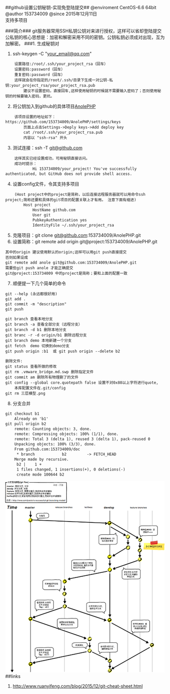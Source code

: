 ##github设置公钥秘钥-实现免登陆提交##
@enviroment CentOS-6.6  64bit
@author     153734009
@since      2015年12月11日  
支持多项目

###简介###
git服务器常用SSH私钥公钥对来进行授权，这样可以省却登陆提交  
公私钥的核心思想是：加密和解密采用不同的密钥。公钥私钥必须成对出现，互为加解密。
###1. 生成秘钥对
1. ssh-keygen -C "your_email@qq.com"
```
    设置路径:/root/.ssh/your_project_rsa（回车）  
    设置密码:password（回车）  
    重复密码:password（回车）  
    这样就会在你指定的/root/.ssh/目录下生成一对公钥-私钥:your_project_rsa/your_project_rsa.pub  
        建议不设置密码，直接回车,这样使用秘钥的时候就不需要输入密码了；否则使用秘钥的时候要输入密码，更坑。
```
2. 将公钥加入到github的具体项目[AnolePHP](https://github.com/153734009/AnolePHP)  
```
    该项目设置的地址如下：https://github.com/153734009/AnolePHP/settings/keys
        页面上点击Settings->Deply keys->Add deploy key  
        cat /root/.ssh/your_project_rsa.pub  
        内容以 "ssh-rsa" 开头  
```
3. 测试连接：ssh -T git@github.com  
```
    这样其实已经设置成功，可用秘钥直接访问。  
    成功时提示：  
            Hi 153734009/your_project! You've successfully authenticated, but GitHub does not provide shell access.
```
4. 设置config文件，令其支持多项目  
```
    (Host project中的project是简称，以后连接远程服务器就可以用命令ssh project;简称还要和具体的git项目的配置关联上才有用。 注意下面有缩进)
        Host project   
            HostName github.com  
            User git  
            PubkeyAuthentication yes  
            IdentityFile ~/.ssh/your_project_rsa  
```
5. 克隆项目：git clone git@github.com:153734009/AnolePHP.git  
6. 设置简称：git remote add origin git@project:153734009/AnolePHP.git
```
其中的origin 建议使用默认的origin;这样可以用git push直接提交  
否则如果设成  
git remote add anole git@github.com:153734009/AnolePHP.git  
需要些git push anole 才能正确提交  
git@project:153734009 中的project是简称；要和上面的配置一致  
```
7. 顺便提一下几个简单的命令
```
git --help (永远都很好用)  
git add .  
git commit -m "description"  
git push  
```
```
git branch 查看本地分支
git branch -a 查看全部分支（远程分支）
git branch -d b1 删除本地分支
git branc -r -d origin/b1 删除远程分支  
git branch demo 本地新建一个分支
git fetch  demo 切换到demo分支
git push origin :b1  或 git push origin --delete b2
```
```
删除文件:
git status 查看所做的修改
git rm .vmware_bridge.md.swp 删除指定文件
git commit am 删除所有物理删了的文件
git config --global core.quotepath false 设置不对0x80以上字符进行quote,
    本库配置文件在.git/config
git rm 三层模型.png
```

8. 分支合并
```
git checkout b1
    Already on 'b1'
git pull origin b2
    remote: Counting objects: 3, done.
    remote: Compressing objects: 100% (1/1), done.
    remote: Total 3 (delta 1), reused 3 (delta 1), pack-reused 0
    Unpacking objects: 100% (3/3), done.
    From github.com:153734009/doc
     * branch            b2         -> FETCH_HEAD
    Merge made by recursive.
     b2 |    1 +
     1 files changed, 1 insertions(+), 0 deletions(-)
     create mode 100644 b2
```

![process](https://raw.githubusercontent.com/153734009/doc/master/_img/git.jpg "process")
##links
1. http://www.ruanyifeng.com/blog/2015/12/git-cheat-sheet.html
